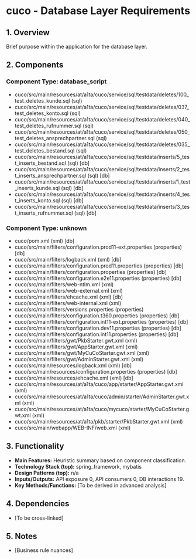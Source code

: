 # cuco - Database Layer Requirements

## 1. Overview

Brief purpose within the application for the database layer.

## 2. Components

### Component Type: database_script

- cuco/src/main/resources/at/a1ta/cuco/service/sql/testdata/deletes/100_test_deletes_kunde.sql (sql)
- cuco/src/main/resources/at/a1ta/cuco/service/sql/testdata/deletes/037_test_deletes_konto.sql (sql)
- cuco/src/main/resources/at/a1ta/cuco/service/sql/testdata/deletes/040_test_deletes_rufnummer.sql (sql)
- cuco/src/main/resources/at/a1ta/cuco/service/sql/testdata/deletes/050_test_deletes_ansprechpartner.sql (sql)
- cuco/src/main/resources/at/a1ta/cuco/service/sql/testdata/deletes/035_test_deletes_bestand.sql (sql)
- cuco/src/main/resources/at/a1ta/cuco/service/sql/testdata/inserts/5_test_inserts_bestand.sql (sql) [db]
- cuco/src/main/resources/at/a1ta/cuco/service/sql/testdata/inserts/2_test_inserts_ansprechpartner.sql (sql) [db]
- cuco/src/main/resources/at/a1ta/cuco/service/sql/testdata/inserts/1_test_inserts_kunde.sql (sql) [db]
- cuco/src/main/resources/at/a1ta/cuco/service/sql/testdata/inserts/4_test_inserts_konto.sql (sql) [db]
- cuco/src/main/resources/at/a1ta/cuco/service/sql/testdata/inserts/3_test_inserts_rufnummer.sql (sql) [db]

### Component Type: unknown

- cuco/pom.xml (xml) [db]
- cuco/src/main/filters/configuration.prod11-ext.properties (properties) [db]
- cuco/src/main/filters/logback.xml (xml) [db]
- cuco/src/main/filters/configuration.prod11.properties (properties) [db]
- cuco/src/main/filters/configuration.properties (properties) [db]
- cuco/src/main/filters/configuration.e2e11.properties (properties) [db]
- cuco/src/main/filters/web-ntlm.xml (xml)
- cuco/src/main/filters/web-external.xml (xml)
- cuco/src/main/filters/ehcache.xml (xml) [db]
- cuco/src/main/filters/web-internal.xml (xml)
- cuco/src/main/filters/versions.properties (properties)
- cuco/src/main/filters/configuration.t360.properties (properties) [db]
- cuco/src/main/filters/configuration.int11-ext.properties (properties) [db]
- cuco/src/main/filters/configuration.dev11.properties (properties) [db]
- cuco/src/main/filters/configuration.int11.properties (properties) [db]
- cuco/src/main/filters/gwt/PkbStarter.gwt.xml (xml)
- cuco/src/main/filters/gwt/AppStarter.gwt.xml (xml)
- cuco/src/main/filters/gwt/MyCuCoStarter.gwt.xml (xml)
- cuco/src/main/filters/gwt/AdminStarter.gwt.xml (xml)
- cuco/src/main/resources/logback.xml (xml) [db]
- cuco/src/main/resources/configuration.properties (properties) [db]
- cuco/src/main/resources/ehcache.xml (xml) [db]
- cuco/src/main/resources/at/a1ta/cuco/app/starter/AppStarter.gwt.xml (xml)
- cuco/src/main/resources/at/a1ta/cuco/admin/starter/AdminStarter.gwt.xml (xml)
- cuco/src/main/resources/at/a1ta/cuco/mycuco/starter/MyCuCoStarter.gwt.xml (xml)
- cuco/src/main/resources/at/a1ta/pkb/starter/PkbStarter.gwt.xml (xml)
- cuco/src/main/webapp/WEB-INF/web.xml (xml)


## 3. Functionality

- **Main Features:** Heuristic summary based on component classification.
- **Technology Stack (top):** spring_framework, mybatis
- **Design Patterns (top):** n/a
- **Inputs/Outputs:** API exposure 0, API consumers 0, DB interactions 19.
- **Key Methods/Functions:** [To be derived in advanced analysis]

## 4. Dependencies

- [To be cross-linked]

## 5. Notes

- [Business rule nuances]
